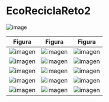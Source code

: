 # EcoReciclaReto2

![image](https://github.com/Miguel-MR/EcoReciclaReto2/assets/140467089/230e79b1-4048-40ae-9248-13fa89c636e4)



| Figura | Figura | Figura |
|--------|--------|--------|
| ![imagen](img/1.png)|![imagen](img/2.png) |![imagen](img/3.png) |
| ![imagen](img/4.png)|![imagen](img/5.png) |![imagen](img/6.png) |
| ![imagen](img/7.png)|![imagen](img/8.png) |![imagen](img/9.png) |
| ![imagen](img/10.png)|![imagen](img/11.png) |![imagen](img/12.png) |
| ![imagen](img/13.png)|![imagen](img/114.png) |![imagen](img/15.png) |

